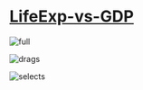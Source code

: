 # [LifeExp-vs-GDP](https://fion-p.github.io/Distributions/)

![full](https://i.pinimg.com/originals/b0/08/fd/b008fddea3b42d5f9ef5db966d858918.gif)

![drags](https://i.pinimg.com/originals/ba/a0/a9/baa0a9f9520475e3fef4b3d30d1bf001.gif)

![selects](https://i.pinimg.com/originals/86/a9/18/86a918a063149fde26608bcbd63588e2.gif)
